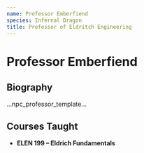 ```yaml
---
name: Professor Emberfiend
species: Infernal Dragon
title: Professor of Eldritch Engineering
---
```


# Professor Emberfiend

## Biography
...npc_professor_template...

## Courses Taught
- **ELEN 199 – Eldrich Fundamentals**
